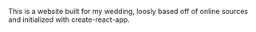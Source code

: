 This is a website built for my wedding, loosly based off of online sources and initialized with
create-react-app.
